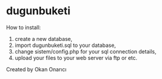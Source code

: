 # dugunbuketi

How to install:
1. create a new database,
2. import dugunbuketi.sql to your database,
3. change sistem/config.php for your sql connection details,
4. upload your files to your web server via ftp or etc.

Created by Okan Onarıcı
